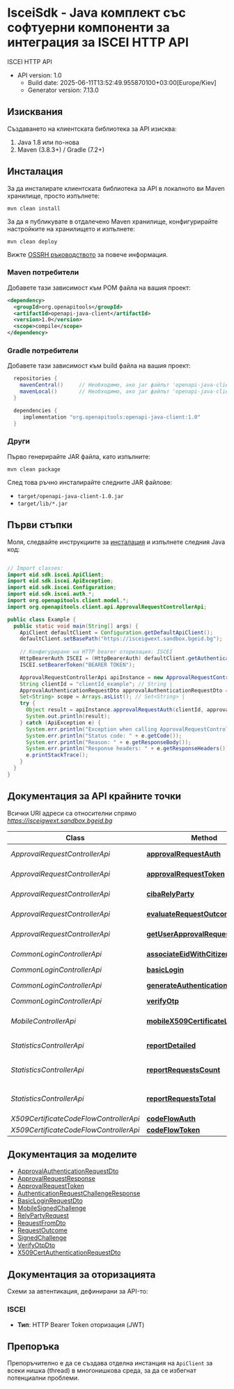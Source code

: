 # IsceiSdk - Java комплект със софтуерни компоненти за интеграция за ISCEI HTTP API

ISCEI HTTP API
- API version: 1.0
  - Build date: 2025-06-11T13:52:49.955870100+03:00[Europe/Kiev]
  - Generator version: 7.13.0

## Изисквания

Създаването на клиентската библиотека за API изисква:
1. Java 1.8 или по-нова
2. Maven (3.8.3+) / Gradle (7.2+)

## Инсталация

За да инсталирате клиентската библиотека за API в локалното ви Maven хранилище, просто изпълнете:

```shell
mvn clean install
```

За да я публикувате в отдалечено Maven хранилище, конфигурирайте настройките на хранилището и изпълнете:

```shell
mvn clean deploy
```

Вижте [OSSRH ръководството](http://central.sonatype.org/pages/ossrh-guide.html) за повече информация.

### Maven потребители

Добавете тази зависимост към POM файла на вашия проект:

```xml
<dependency>
  <groupId>org.openapitools</groupId>
  <artifactId>openapi-java-client</artifactId>
  <version>1.0</version>
  <scope>compile</scope>
</dependency>
```

### Gradle потребители

Добавете тази зависимост към build файла на вашия проект:

```groovy
  repositories {    
    mavenCentral()     // Необходимо, ако jar файлът 'openapi-java-client' е публикуван в Maven Central.
    mavenLocal()       // Необходимо, ако jar файлът 'openapi-java-client' е публикуван в локалното Maven хранилище.
  }

  dependencies {
     implementation "org.openapitools:openapi-java-client:1.0"
  }
```

### Други

Първо генерирайте JAR файла, като изпълните:

```shell
mvn clean package
```

След това ръчно инсталирайте следните JAR файлове:

* `target/openapi-java-client-1.0.jar`
* `target/lib/*.jar`

## Първи стъпки

Моля, следвайте инструкциите за [инсталация](#installation) и изпълнете следния Java код:

```java

// Import classes:
import eid.sdk.iscei.ApiClient;
import eid.sdk.iscei.ApiException;
import eid.sdk.iscei.Configuration;
import eid.sdk.iscei.auth.*;
import org.openapitools.client.model.*;
import org.openapitools.client.api.ApprovalRequestControllerApi;

public class Example {
  public static void main(String[] args) {
    ApiClient defaultClient = Configuration.getDefaultApiClient();
    defaultClient.setBasePath("https://isceigwext.sandbox.bgeid.bg");
    
    // Конфигуриране на HTTP bearer оторизация: ISCEI
    HttpBearerAuth ISCEI = (HttpBearerAuth) defaultClient.getAuthentication("ISCEI");
    ISCEI.setBearerToken("BEARER TOKEN");

    ApprovalRequestControllerApi apiInstance = new ApprovalRequestControllerApi(defaultClient);
    String clientId = "clientId_example"; // String | 
    ApprovalAuthenticationRequestDto approvalAuthenticationRequestDto = new ApprovalAuthenticationRequestDto(); // ApprovalAuthenticationRequestDto | 
    Set<String> scope = Arrays.asList(); // Set<String> | 
    try {
      Object result = apiInstance.approvalRequestAuth(clientId, approvalAuthenticationRequestDto, scope);
      System.out.println(result);
    } catch (ApiException e) {
      System.err.println("Exception when calling ApprovalRequestControllerApi#approvalRequestAuth");
      System.err.println("Status code: " + e.getCode());
      System.err.println("Reason: " + e.getResponseBody());
      System.err.println("Response headers: " + e.getResponseHeaders());
      e.printStackTrace();
    }
  }
}

```

## Документация за API крайните точки

Всички URI адреси са относителни спрямо *https://isceigwext.sandbox.bgeid.bg*

Class | Method | HTTP request | Description
------------ | ------------- | ------------- | -------------
*ApprovalRequestControllerApi* | [**approvalRequestAuth**](docs/ApprovalRequestControllerApi.md#approvalRequestAuth) | **POST** /api/v1/approval-request/auth/citizen | 
*ApprovalRequestControllerApi* | [**approvalRequestToken**](docs/ApprovalRequestControllerApi.md#approvalRequestToken) | **POST** /api/v1/approval-request/token | 
*ApprovalRequestControllerApi* | [**cibaRelyParty**](docs/ApprovalRequestControllerApi.md#cibaRelyParty) | **POST** /api/v1/approval-request/rely-party | 
*ApprovalRequestControllerApi* | [**evaluateRequestOutcome**](docs/ApprovalRequestControllerApi.md#evaluateRequestOutcome) | **POST** /api/v1/approval-request/outcome | 
*ApprovalRequestControllerApi* | [**getUserApprovalRequests**](docs/ApprovalRequestControllerApi.md#getUserApprovalRequests) | **GET** /api/v1/approval-request/user | 
*CommonLoginControllerApi* | [**associateEidWithCitizenProfile**](docs/CommonLoginControllerApi.md#associateEidWithCitizenProfile) | **POST** /api/v1/auth/associate-profiles | 
*CommonLoginControllerApi* | [**basicLogin**](docs/CommonLoginControllerApi.md#basicLogin) | **POST** /api/v1/auth/basic | 
*CommonLoginControllerApi* | [**generateAuthenticationChallenge**](docs/CommonLoginControllerApi.md#generateAuthenticationChallenge) | **POST** /api/v1/auth/generate-authentication-challenge | 
*CommonLoginControllerApi* | [**verifyOtp**](docs/CommonLoginControllerApi.md#verifyOtp) | **POST** /api/v1/auth/verify-otp | 
*MobileControllerApi* | [**mobileX509CertificateLogin**](docs/MobileControllerApi.md#mobileX509CertificateLogin) | **POST** /api/v1/auth/mobile/certificate-login | 
*StatisticsControllerApi* | [**reportDetailed**](docs/StatisticsControllerApi.md#reportDetailed) | **GET** /api/v1/statistics/report/detailed | 
*StatisticsControllerApi* | [**reportRequestsCount**](docs/StatisticsControllerApi.md#reportRequestsCount) | **GET** /api/v1/statistics/report/requests-count | 
*StatisticsControllerApi* | [**reportRequestsTotal**](docs/StatisticsControllerApi.md#reportRequestsTotal) | **GET** /api/v1/statistics/report/requests-total | 
*X509CertificateCodeFlowControllerApi* | [**codeFlowAuth**](docs/X509CertificateCodeFlowControllerApi.md#codeFlowAuth) | **POST** /api/v1/code-flow/auth | 
*X509CertificateCodeFlowControllerApi* | [**codeFlowToken**](docs/X509CertificateCodeFlowControllerApi.md#codeFlowToken) | **GET** /api/v1/code-flow/token | 


## Документация за моделите

 - [ApprovalAuthenticationRequestDto](docs/ApprovalAuthenticationRequestDto.md)
 - [ApprovalRequestResponse](docs/ApprovalRequestResponse.md)
 - [ApprovalRequestToken](docs/ApprovalRequestToken.md)
 - [AuthenticationRequestChallengeResponse](docs/AuthenticationRequestChallengeResponse.md)
 - [BasicLoginRequestDto](docs/BasicLoginRequestDto.md)
 - [MobileSignedChallenge](docs/MobileSignedChallenge.md)
 - [RelyPartyRequest](docs/RelyPartyRequest.md)
 - [RequestFromDto](docs/RequestFromDto.md)
 - [RequestOutcome](docs/RequestOutcome.md)
 - [SignedChallenge](docs/SignedChallenge.md)
 - [VerifyOtpDto](docs/VerifyOtpDto.md)
 - [X509CertAuthenticationRequestDto](docs/X509CertAuthenticationRequestDto.md)


<a id="documentation-for-authorization"></a>
## Документация за оторизацията

Схеми за автентикация, дефинирани за API-то:
<a id="ISCEI"></a>
### ISCEI

- **Тип**: HTTP Bearer Token оторизация (JWT)

## Препоръка

Препоръчително е да се създава отделна инстанция на `ApiClient` за всеки нишка (thread) в многонишкова среда, за да се избегнат потенциални проблеми.
